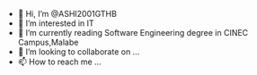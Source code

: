 - 👋 Hi, I’m @ASHI2001GTHB
- 👀 I’m interested in IT
- 🌱 I’m currently reading Software Engineering degree in CINEC Campus,Malabe
- 💞️ I’m looking to collaborate on ...
- 📫 How to reach me ...

<!---
ASHI2001GTHB/ASHI2001GTHB is a ✨ special ✨ repository because its `README.md` (this file) appears on your GitHub profile.
You can click the Preview link to take a look at your changes.
--->
